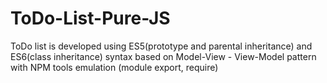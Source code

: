 # ToDo-List-Pure-JS
ToDo list is developed using ES5(prototype and parental inheritance) and ES6(class inheritance) syntax based on Model-View - View-Model pattern with NPM tools emulation (module export, require)
